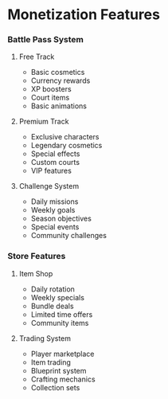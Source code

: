 # Monetization Features

### Battle Pass System
1. Free Track
   - Basic cosmetics
   - Currency rewards
   - XP boosters
   - Court items
   - Basic animations

2. Premium Track
   - Exclusive characters
   - Legendary cosmetics
   - Special effects
   - Custom courts
   - VIP features

3. Challenge System
   - Daily missions
   - Weekly goals
   - Season objectives
   - Special events
   - Community challenges

### Store Features
1. Item Shop
   - Daily rotation
   - Weekly specials
   - Bundle deals
   - Limited time offers
   - Community items

2. Trading System
   - Player marketplace
   - Item trading
   - Blueprint system
   - Crafting mechanics
   - Collection sets 